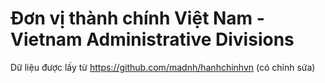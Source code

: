 # Đơn vị thành chính Việt Nam - Vietnam Administrative Divisions

Dữ liệu được lấy từ https://github.com/madnh/hanhchinhvn (có chỉnh sửa)
